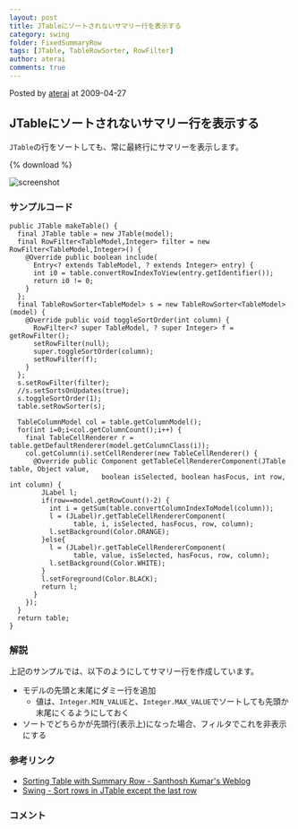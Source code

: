 ```yaml
---
layout: post
title: JTableにソートされないサマリー行を表示する
category: swing
folder: FixedSummaryRow
tags: [JTable, TableRowSorter, RowFilter]
author: aterai
comments: true
---
```


Posted by [aterai](http://terai.xrea.jp/aterai.html) at 2009-04-27

## JTableにソートされないサマリー行を表示する
`JTable`の行をソートしても、常に最終行にサマリーを表示します。

{% download %}

![screenshot](https://lh4.googleusercontent.com/_9Z4BYR88imo/TQTM63Y0s8I/AAAAAAAAAZ8/o3lbm9QBcIs/s800/FixedSummaryRow.png)

### サンプルコード
<pre class="prettyprint"><code>public JTable makeTable() {
  final JTable table = new JTable(model);
  final RowFilter&lt;TableModel,Integer&gt; filter = new RowFilter&lt;TableModel,Integer&gt;() {
    @Override public boolean include(
      Entry&lt;? extends TableModel, ? extends Integer&gt; entry) {
      int i0 = table.convertRowIndexToView(entry.getIdentifier());
      return i0 != 0;
    }
  };
  final TableRowSorter&lt;TableModel&gt; s = new TableRowSorter&lt;TableModel&gt;(model) {
    @Override public void toggleSortOrder(int column) {
      RowFilter&lt;? super TableModel, ? super Integer&gt; f = getRowFilter();
      setRowFilter(null);
      super.toggleSortOrder(column);
      setRowFilter(f);
    }
  };
  s.setRowFilter(filter);
  //s.setSortsOnUpdates(true);
  s.toggleSortOrder(1);
  table.setRowSorter(s);

  TableColumnModel col = table.getColumnModel();
  for(int i=0;i&lt;col.getColumnCount();i++) {
    final TableCellRenderer r = table.getDefaultRenderer(model.getColumnClass(i));
    col.getColumn(i).setCellRenderer(new TableCellRenderer() {
      @Override public Component getTableCellRendererComponent(JTable table, Object value,
                       boolean isSelected, boolean hasFocus, int row, int column) {
        JLabel l;
        if(row==model.getRowCount()-2) {
          int i = getSum(table.convertColumnIndexToModel(column));
          l = (JLabel)r.getTableCellRendererComponent(
                table, i, isSelected, hasFocus, row, column);
          l.setBackground(Color.ORANGE);
        }else{
          l = (JLabel)r.getTableCellRendererComponent(
                table, value, isSelected, hasFocus, row, column);
          l.setBackground(Color.WHITE);
        }
        l.setForeground(Color.BLACK);
        return l;
      }
    });
  }
  return table;
}
</code></pre>

### 解説
上記のサンプルでは、以下のようにしてサマリー行を作成しています。

- モデルの先頭と末尾にダミー行を追加
    - 値は、`Integer.MIN_VALUE`と、`Integer.MAX_VALUE`でソートしても先頭か末尾にくるようにしておく
- ソートでどちらかが先頭行(表示上)になった場合、フィルタでこれを非表示にする

<!-- dummy comment line for breaking list -->

### 参考リンク
- [Sorting Table with Summary Row - Santhosh Kumar's Weblog](http://www.jroller.com/santhosh/date/20070812)
- [Swing - Sort rows in JTable except the last row](https://forums.oracle.com/thread/1356123)

<!-- dummy comment line for breaking list -->

### コメント
